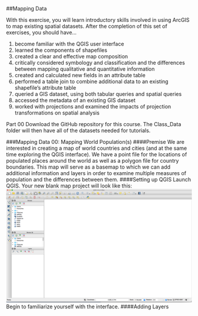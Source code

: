 ##Mapping Data 

With this exercise, you will learn introductory skills involved in using ArcGIS to map existing spatial datasets. After the completion of this set of exercises, you should have…

1. become familiar with the QGIS user interface 
2. learned the components of shapefiles 
3. created a clear and effective map composition 
4. critically considered symbology and classification and the differences between mapping qualitative and quantitative information 
5. created and calculated new fields in an attribute table 
6. performed a table join to combine additional data to an existing shapefile’s attribute table 
7. queried a GIS dataset, using both tabular queries and spatial queries 
8. accessed the metadata of an existing GIS dataset
9. worked with projections and examined the impacts of projection transformations on spatial analysis

Part 00
Download the GitHub repository for this course. The Class_Data folder will then have all of the datasets needed for tutorials. 

###Mapping Data 00: Mapping World Population(s)
####Premise
We are interested in creating a map of world countries and cities (and at the same time exploring the QGIS interface). We have a point file for the locations of populated places around the world as well as a polygon file for country boundaries. This map will serve as a basemap to which we can add additional information and layers in order to examine multiple measures of population and the differences between them.
####Setting up QGIS
Launch QGIS. Your new blank map project will look like this:
![blank](https://github.com/CenterForSpatialResearch/MappingForTheUrbanHumanities/blob/master/Tutorials/Images/MappingData01/01_OpenQGIS.png)
Begin to familiarize yourself with the interface.
####Adding Layers
